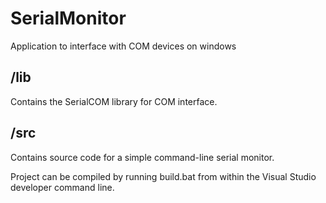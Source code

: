 # SerialMonitor
Application to interface with COM devices on windows


## /lib
Contains the SerialCOM library for COM interface.

## /src
Contains source code for a simple command-line serial monitor.

Project can be compiled by running build.bat from within the Visual Studio developer command line.